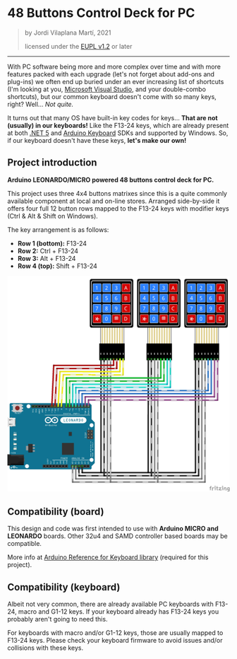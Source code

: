 # 48 Buttons Control Deck for PC

> by Jordi Vilaplana Martí, 2021
>
> licensed under the [EUPL v1.2](https://joinup.ec.europa.eu/collection/eupl/eupl-text-eupl-12) or later

---

With PC software being more and more complex over time and with more features
packed with each upgrade (let's not forget about add-ons and plug-ins) we
often end up buried under an ever increasing list of shortcuts
(I'm looking at you, [Microsoft Visual Studio](https://docs.microsoft.com/en-us/visualstudio/ide/default-keyboard-shortcuts-in-visual-studio?view=vs-2019 "Default keyboard shortcuts - Visual Studio (Windows) | Microsoft Docs"),
and your double-combo shortcuts), but our common keyboard doesn't come
with so many keys, right? Well... _Not quite._

It turns out that many OS have built-in key codes for keys... **That are not
(usually) in our keyboards!** Like the F13-24 keys, which are already present
at both [.NET 5](https://docs.microsoft.com/en-us/dotnet/api/system.windows.forms.keys?view=net-5.0 "Keys Enum (System.Windows.Forms) | Microsoft Docs")
and [Arduino Keyboard](https://github.com/arduino-libraries/Keyboard/blob/master/src/Keyboard.h "Keyboard/Keyboard.h at master · arduino-libraries/Keyboard")
SDKs and supported by Windows.
So, if our keyboard doesn't have these keys, **let's make our own!**

## Project introduction

**Arduino LEONARDO/MICRO powered 48 buttons control deck for PC.**

This project uses three 4x4 buttons matrixes since this is a quite commonly
available component at local and on-line stores. Arranged side-by-side
it offers four full 12 button rows mapped to the F13-24 keys
with modifier keys (Ctrl & Alt & Shift on Windows).

The key arrangement is as follows:
- **Row 1 (bottom):** F13-24
- **Row 2:** Ctrl + F13-24
- **Row 3:** Alt + F13-24
- **Row 4 (top):** Shift + F13-24

![Protoboard image](./protoboard.jpg "Protoboard image")

## Compatibility (board)

This design and code was first intended to use with
**Arduino MICRO and LEONARDO** boards.
Other 32u4 and SAMD controller based boards may be compatible.

More info at [Arduino Reference for Keyboard library](https://www.arduino.cc/reference/en/language/functions/usb/keyboard/ "Keyboard - Arduino Reference") (required for this project).

## Compatibility (keyboard)

Albeit not very common, there are already available PC keyboards
with F13-24, macro and G1-12 keys. If your keyboard already has F13-24 keys you
probably aren't going to need this.

For keyboards with macro and/or G1-12 keys, those are usually mapped to
F13-24 keys. Please check your keyboard firmware to avoid issues and/or
collisions with these keys.

